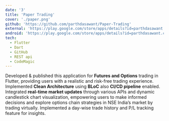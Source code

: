 ```yaml
---
date: '3'
title: 'Paper Trading'
cover: './paper.png'
github: 'https://github.com/parthdasawant/Paper-Trading'
external: 'https://play.google.com/store/apps/details?id=parthdasawant.co.in.paper_trading'
android: 'https://play.google.com/store/apps/details?id=parthdasawant.co.in.paper_trading'
tech:
  - Flutter
  - Dart
  - GitHub
  - REST api
  - CodeMagic
---
```


Developed & published this application for **Futures and Options** trading in Flutter, providing users with a realistic and risk-free trading experience.
Implemented **Clean Architecture** using **BLoC** also **CI/CD pipeline** enabled.
Integrated **real-time market updates** through various APIs and dynamic candlestick chart visualization, empowering users to make informed decisions and explore options chain strategies in NSE India’s market by trading virtually.
Implemented a day-wise trade history and P/L tracking feature for insights.

